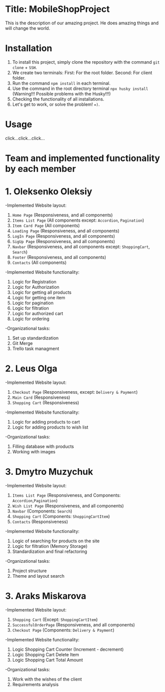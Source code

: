# Title: MobileShopProject

This is the description of our amazing project. He does amazing things and will change the world.

# Installation

1. To install this project, simply clone the repository with the command `git clone` + `SSH`.
2. We create two terminals: First: For the root folder.
   Second: For client folder.
3. Run the command `npm install` in each terminal.
4. Use the command in the root directory terminal `npx husky install` (Warning!!! Possible problems with the Husky!!!)
5. Checking the functionality of all installations.
6. Let's get to work, or solve the problem! `=)`.

# Usage

click...click...click...

# Team and implemented functionality by each member

# 1. Oleksenko Oleksiy

-Implemented Website layout:

1. `Home Page` (Responsiveness, and all components)
2. `Items List Page` (All components except: `Accordion`, `Pagination`)
3. `Item Card Page` (All components)
4. `Loading Page` (Responsiveness, and all components)
5. `LogIn Page` (Responsiveness, and all components)
6. `SigUp Page` (Responsiveness, and all components)
7. `Navbar` (Responsiveness, and all components except: `ShoppingCart`, `Search`)
8. `Footer` (Responsiveness, and all components)
9. `Contacts` (All components)

-Implemented Website functionality:

1. Logic for Registration
2. Logic for Authorization
3. Logic for getting all products
4. Logic for getting one item
5. Logic for pagination
6. Logic for filtration
7. Logic for authorized cart
8. Logic for ordering

-Organizational tasks:

1. Set up standardization
2. Git Merge
3. Trello task managment

# 2. Leus Olga

-Implemented Website layout:

1. `Checkout Page` (Responsiveness, except: `Delivery & Payment`)
2. `Main Card` (Responsiveness)
3. `Shopping Cart` (Responsiveness)

-Implemented Website functionality:

1. Logic for adding products to cart
2. Logic for adding products to wish list

-Organizational tasks:

1.  Filling database with products
2.  Working with images

# 3. Dmytro Muzychuk

-Implemented Website layout:

1. `Items List Page` (Responsiveness, and Components: `Accordion`,`Pagination`)
2. `Wish List Page` (Responsiveness, and all components)
3. `Navbar` (Components: `Search`)
4. `Shopping Cart` (Components: `ShoppingCartItem`)
5. `Contacts` (Responsiveness)

-Implemented Website functionality:

1. Logic of searching for products on the site
2. Logic for filtration (Memory Storage)
3. Standardization and final refactoring

-Organizational tasks:

1. Project structure
2. Theme and layout search

# 3. Araks Miskarova

-Implemented Website layout:

1. `Shopping Cart` (Except: `ShoppingCartItem`)
2. `SuccessfulOrderPage` (Responsiveness, and all components)
3. `Checkout Page` (Components: `Delivery & Payment`)

-Implemented Website functionality:

1. Logic Shopping Cart Counter (Increment - decrement)
2. Logic Shopping Cart Delete Item
3. Logic Shopping Cart Total Amount

-Organizational tasks:

1. Work with the wishes of the client
2. Requirements analysis
